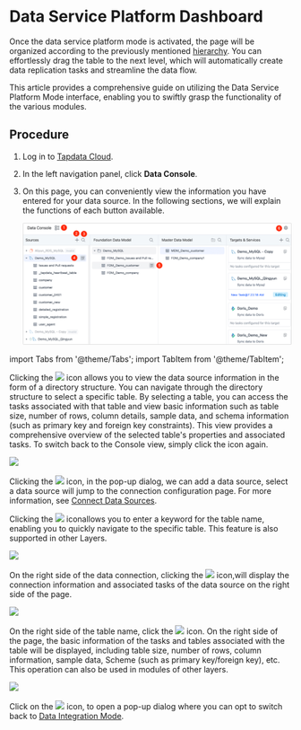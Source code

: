 # Data Service Platform Dashboard

Once the data service platform mode is activated, the page will be organized according to the previously mentioned [hierarchy](enable-daas-mode.md). You can effortlessly drag the table to the next level, which will automatically create data replication tasks and streamline the data flow.

This article provides a comprehensive guide on utilizing the Data Service Platform Mode interface, enabling you to swiftly grasp the functionality of the various modules.

## Procedure

1. Log in to [Tapdata Cloud](https://cloud.tapdata.io/).

2. In the left navigation panel, click **Data Console**.

3. On this page, you can conveniently view the information you have entered for your data source. In the following sections, we will explain the functions of each button available.

   ![Data Integration Mode Interface](../../../images/daas_dashboard.png)

import Tabs from '@theme/Tabs';
import TabItem from '@theme/TabItem';

<Tabs className="unique-tabs">
    <TabItem value="5" label="① Switch View Model" default>

   <p>Clicking the <img src='/img/switch_icon.png'></img> icon allows you to view the data source information in the form of a directory structure. You can navigate through the directory structure to select a specific table. By selecting a table, you can access the tasks associated with that table and view basic information such as table size, number of rows, column details, sample data, and schema information (such as primary key and foreign key constraints). This view provides a comprehensive overview of the selected table's properties and associated tasks. To switch back to the Console view, simply click the icon again. </p>
   <img src='/img/data_category_view_en.png'></img>
   <p></p>
   </TabItem>
   <TabItem value="1" label="② Add Data Sources">
    <p>Clicking the <img src='/img/add_icon.png'></img> icon, in the pop-up dialog, we can add a data source, select a data source will jump to the connection configuration page. For more information, see <a href="../../connect-database/">Connect Data Sources</a>. </p>
   </TabItem>
   <TabItem value="2" label="③ Search Tables">

   <p>Clicking the <img src='/img/search_icon.png'></img> iconallows you to enter a keyword for the table name, enabling you to quickly navigate to the specific table. This feature is also supported in other Layers. </p>
   <img src='/img/daas_search_table_en.png'></img>
   </TabItem>
   <TabItem value="3" label="④ Data Source Detail">

   <p>On the right side of the data connection, clicking the <img src='/img/detail_icon.png'></img> icon,will display the connection information and associated tasks of the data source on the right side of the page. </p>
   <img src='/img/data_source_detail_en.png'></img>
   </TabItem>
   <TabItem value="4" label="⑤ Table Detail">

   <p>On the right side of the table name, click the <img src='/img/detail_icon.png'></img> icon. On the right side of the page, the basic information of the tasks and tables associated with the table will be displayed, including table size, number of rows, column information, sample data, Scheme (such as primary key/foreign key), etc. This operation can also be used in modules of other layers. </p>
   <img src='/img/cache_table_detail_en.png'></img>
   </TabItem>
   <TabItem value="6" label="⑥ Switch Model">

   <p>Click on the <img src='/img/setting_icon.png'></img> icon, to open a pop-up dialog where you can opt to switch back to <a href="../etl-mode/">Data Integration Mode</a>. </p>
</TabItem>
</Tabs>